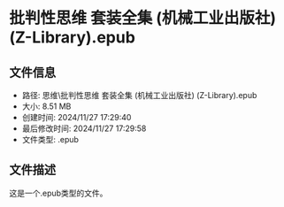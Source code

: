 ﻿# 批判性思维 套装全集 (机械工业出版社) (Z-Library).epub

## 文件信息
- 路径: 思维\批判性思维 套装全集 (机械工业出版社) (Z-Library).epub
- 大小: 8.51 MB
- 创建时间: 2024/11/27 17:29:40
- 最后修改时间: 2024/11/27 17:29:58
- 文件类型: .epub

## 文件描述
这是一个.epub类型的文件。

